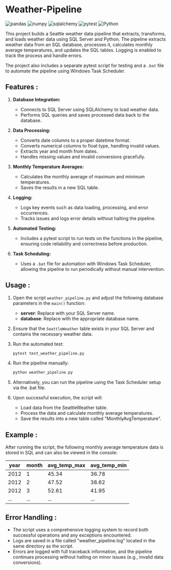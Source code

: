 # Weather-Pipeline
![pandas](https://img.shields.io/badge/pandas-2.2.2-blue) 
![numpy](https://img.shields.io/badge/numpy-1.26.4-green) 
![sqlalchemy](https://img.shields.io/badge/sqlalchemy-2.0.34-red)
![pytest](https://img.shields.io/badge/pytest-8.3.2-yellow)
![Python](https://img.shields.io/badge/python-3.11.9-blue)

This project builds a Seattle weather data pipeline that extracts, transforms, and loads weather data using SQL Server and Python. The pipeline extracts weather data from an SQL database, processes it, calculates monthly average temperatures, and updates the SQL tables. Logging is enabled to track the process and handle errors.

The project also includes a separate pytest script for testing and a `.bat` file to automate the pipeline using Windows Task Scheduler.

## Features :

1. **Database Integration:**
   - Connects to SQL Server using SQLAlchemy to load weather data.
   - Performs SQL queries and saves processed data back to the database.

2. **Data Processing:**
   - Converts date columns to a proper datetime format.
   - Converts numerical columns to float type, handling invalid values.
   - Extracts year and month from dates.
   - Handles missing values and invalid conversions gracefully.

3. **Monthly Temperature Averages:**
   - Calculates the monthly average of maximum and minimum temperatures.
   - Saves the results in a new SQL table.

4. **Logging:**
   - Logs key events such as data loading, processing, and error occurrences.
   - Tracks issues and logs error details without halting the pipeline.

5. **Automated Testing:**
   - Includes a pytest script to run tests on the functions in the pipeline, ensuring code reliability and correctness before production.

6. **Task Scheduling:**
   - Uses a `.bat` file for automation with Windows Task Scheduler, allowing the pipeline to run periodically without manual intervention.

## Usage : 

1. Open the script `weather_pipeline.py` and adjust the following database parameters in the `main()` function:
   - **server**: Replace with your SQL Server name.
   - **database**: Replace with the appropriate database name.
     
2. Ensure that the `SeattleWeather` table exists in your SQL Server and contains the necessary weather data.
   
3. Run the automated test: 
   ```bash
   pytest test_weather_pipeline.py
   
4. Run the pipeline manually:
   ```bash
   python weather_pipeline.py
   
5. Alternatively, you can run the pipeline using the Task Scheduler setup via the .bat file.
   
6. Upon successful execution, the script will:
   - Load data from the SeattleWeather table.
   - Process the data and calculate monthly average temperatures.
   - Save the results into a new table called "MonthlyAvgTemperature".

## Example : 

After running the script, the following monthly average temperature data is stored in SQL and can also be viewed in the console:

| year | month | avg_temp_max | avg_temp_min |
|------|-------|--------------|--------------|
| 2012 | 1     | 45.34        | 36.78        |
| 2012 | 2     | 47.52        | 38.62        |
| 2012 | 3     | 52.61        | 41.95        |
| ...  | ...   | ...          | ...          |

## Error Handling : 

- The script uses a comprehensive logging system to record both successful operations and any exceptions encountered.
- Logs are saved in a file called "weather_pipeline.log" located in the same directory as the script.
- Errors are logged with full traceback information, and the pipeline continues processing without halting on minor issues (e.g., invalid data conversions).
